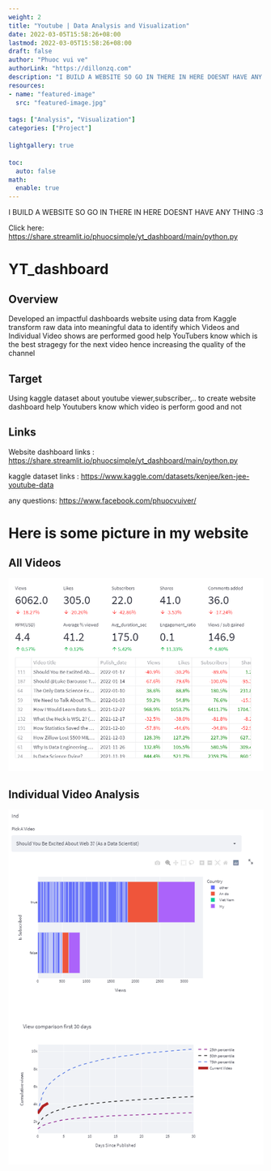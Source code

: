 ```yaml
---
weight: 2
title: "Youtube | Data Analysis and Visualization"
date: 2022-03-05T15:58:26+08:00
lastmod: 2022-03-05T15:58:26+08:00
draft: false
author: "Phuoc vui ve"
authorLink: "https://dillonzq.com"
description: "I BUILD A WEBSITE SO GO IN THERE IN HERE DOESNT HAVE ANY THING :3."
resources:
- name: "featured-image"
  src: "featured-image.jpg"

tags: ["Analysis", "Visualization"]
categories: ["Project"]

lightgallery: true

toc:
  auto: false
math:
  enable: true
---
```


I BUILD A WEBSITE SO GO IN THERE IN HERE DOESNT HAVE ANY THING :3

Click here: https://share.streamlit.io/phuocsimple/yt_dashboard/main/python.py

<!--more-->
# YT_dashboard
## Overview

Developed an impactful dashboards website using data from Kaggle transform raw data into meaningful data to identify which Videos and Individual Video shows are performed good help YouTubers know which is the best stragegy for the next video hence increasing the quality of the channel

## Target

Using kaggle dataset about youtube viewer,subscriber,.. to create website dashboard help Youtubers know which video is perform good and not 

## Links

Website dashboard links : https://share.streamlit.io/phuocsimple/yt_dashboard/main/python.py

kaggle dataset links : https://www.kaggle.com/datasets/kenjee/ken-jee-youtube-data

any questions: https://www.facebook.com/phuocvuiver/

# Here is some picture in my website 

## All Videos
![img.png](img.png)

## Individual Video Analysis

![img_1.png](img_1.png)